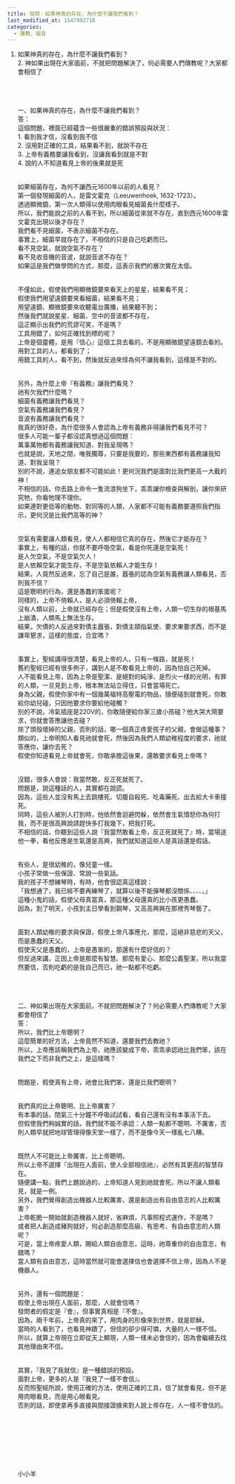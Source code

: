 ```yaml
---
title: 發問：如果神真的存在，為什麼不讓我們看到？
last_modified_at: 1547992718
categories:
  - 護教、福音
---
```


1. 如果神真的存在，為什麼不讓我們看到？<br>2. 神如果出現在大家面前，不就把問題解決了，何必需要人們傳教呢？大家都會相信了<br><!--more--><br><br><br><br>一、如果神真的存在，為什麼不讓我們看到？<br>答：<br>這個問題，裡面已經蘊含一些很嚴重的錯誤預設與狀況：<br>1.	看到我才信，沒看到我不信<br>2.	沒用對正確的工具，結果看不到，就說不存在<br>3.	上帝有義務要讓我看到，沒讓我看到就是不對<br>4.	說的人不知道看見上帝的後果就是死<br><br><br>如果細菌存在，為何不讓西元1600年以前的人看見？<br>第一個發現細菌的人，是雷文霍克（Leeuwenhoek, 1632-1723）。<br>透過顯微鏡，第一次人類得以使用肉眼看見細菌長什麼樣子。<br>所以，我們能說之前的人看不到，所以細菌從來就不存在，直到西元1600年雷文霍克出現以後才存在？<br>我們看不見細菌，不表示細菌不存在。<br>事實上，細菌早就存在了，不相信的只是自己吃虧而已。<br>看不見空氣，就說空氣不存在？<br>看不見收音機的音波，就說音波不存在？<br>如果這是我們做學問的方式，那麼，這表示我們的層次實在太低。<br><br><br>不僅如此，假使我們用顯微鏡要來看天上的星星，結果看不見；<br>假使我們用望遠鏡要來看細菌，結果看不見；<br>用望遠鏡、顯微鏡要來收聽電台廣播，結果聽不到；<br>然後我們就說星星、細菌、空中的音波都不存在，<br>這正顯示出我們的荒謬可笑，不是嗎？<br>工具用錯了，如何正確找到標的呢？<br>上帝是個靈體，是用『信心』這個工具去看的，不是用顯微鏡望遠鏡去看的。<br>用對工具的人，都看到了；<br>用錯工具的人，看不到，然後就反過來怪為何不讓我看到，這樣是不對的。<br> <br><br>另外，為什麼上帝『有義務』讓我們看見？<br>祂有欠我們什麼嗎？<br>細菌有義務讓我們看見？<br>空氣有義務讓我們看見？<br>音波有義務讓我們看見？<br>我真的很好奇，為什麼很多人會認為上帝有義務非得讓我們看見不可？<br>很多人可能一輩子都沒認真想過這個問題：<br>萬事萬物都有義務讓我知道、對我呈現嗎？<br>也就是說，天地之間，唯我獨尊，只要是我要的，那些東西都有義務讓我知道、對我呈現？<br>別的不說，連追女朋友都不可能如此！更何況我們是面對比我們更高一大截的神！<br>不相信的話，你去路上命令一隻流浪狗坐下，乖乖讓你檢查與解剖，讓你來研究牠，你看牠理不理你。<br>如果連對更低等的動物、對同等的人類，人家都不可能有義務要遵照我們指示，更何況是比我們高等的神？<br><br><br>空氣有需要讓人類看見，使人人都相信它真的存在，然後它才能存在？<br>事實上，有種的話，你就不要呼吸空氣，看是你死還是空氣死！<br>是人欠空氣，不是空氣欠人！<br>是人依賴空氣才能生存，不是空氣依賴人才能生存！<br>結果，人竟然反過來，忘了自己是誰，囂張的認為空氣有義務讓人類看見，否則我不信？<br>這是聰明的行為，還是愚蠢的笨蛋呢？<br>同樣的，上帝不倚賴人，是人必須倚賴上帝。<br>沒有人類以前，上帝就已經存在；但是假使沒有上帝，人類一切生存的根基馬上崩潰，人類馬上無法生存。<br>結果，欠債的人反過來對債主囂張，對債主頤指氣使、要求東要求西，而不是謙卑懇求，這樣的態度，合宜嗎？<br><br><br>事實上，聖經講得很清楚，看見上帝的人，只有一條路，就是死！<br>舊約聖經已經有很多例子，講到人是不敢看見上帝的，因為怕自己死掉。<br>人不能看見上帝，因為上帝是聖潔、是絕對的純淨、是烈火一樣的光明，有罪的人類，一旦見到上帝，根本無法站立得住，只會當場死亡。<br>身為父親，假使你家中有一個幾萬福特高壓電的物品，隨便碰到就會死，你敢給你幼兒碰，只因他要求你要給他碰觸？<br>別的不說，冷氣插座是220V的，你敢隨便給你家三歲小孩碰？他大哭大鬧要求，你就會答應讓他去碰？<br>除了頭殼壞掉的父親，否則的話，哪一個真正疼愛孩子的父親，會做這種事？<br>類似的，上帝明知人看見祂就會死，然後因為我們人類幼稚程度的要求，祂就答應你，讓你去死？<br>假使你知道看見上帝就會死，你敢承擔這後果，還敢要求看見上帝嗎？<br><br><br>沒錯，很多人會說：我當然敢，反正死就死了。<br>問題是，說這種話的人，其實都在說謊。<br>因為，這些人並沒有馬上去跳樓死、切腹自殺死、吃毒藥死、出去給大卡車撞死。<br>同時，這些人被別人打到時，他依然會迴避閃躲，依然會生氣憤怒你為何打我，而不是很高興說請趕快多打我幾下，把我打死。<br>不相信的話，你聽到這些人說『我當然敢看上帝，反正死就死了』時，當場送他一拳，看他反應是生氣還是高興，我們就知道這些人是真話還是假話。<br><br><br>有些人，是很幼稚的，像兒童一樣。<br>小孩子常做一些保證、常說一些氣話。<br>我的孩子不想練琴時，有時，他會很認真這樣說：<br>「我想通了，我已經不要再練琴了，就算以後不能彈琴都沒關係、、、、。」<br>這種小鬼的話，假使父母真當真，那這種父母還真的比小孩更愚蠢。<br>因為，到了明天，小孩到主日學看到鋼琴，又高高興興在那裡秀琴藝了。<br><br><br>面對人類幼稚的要求與保證，假使上帝凡事應允，那麼，這絕非慈悲的天父，而是愚蠢的天父。<br>假使天父是愚蠢的，上帝是愚笨的，那還有什麼好信的？<br>但反過來講，正因上帝是那麼有智慧、那麼有愛心、那麼公義聖潔，所以我當然要信，否則吃虧的是我自己而已，祂一點都不吃虧。<br><br><br><br><br>二、神如果出現在大家面前，不就把問題解決了？何必需要人們傳教呢？大家都會相信了<br>答：<br>所以，我們比上帝聰明？<br>這麼簡單的好方法，上帝竟然不知道，還要我們去教祂？<br>所以，上帝應該稱我們為上帝，祂應該變成下帝，乖乖承認祂比我們笨，該在我們之下而非我們之上，是這樣嗎？<br><br><br>問題是，假使真有上帝，祂會比我們笨，還是比我們聰明？<br><br><br>我們真的比上帝聰明、比上帝厲害？<br>有本事的話，閉氣三十分鐘不呼吸試試看，看自己還有沒有本事活下去。<br>但假使我們夠誠實的話，我們就不能不承認：人類一點都不聰明、不厲害，否則人類早就把地球管理得像天堂一樣了，而不是像今天一樣亂七八糟。<br><br><br>既然人不可能比上帝厲害、比上帝聰明，<br>所以上帝不選擇『出現在人面前，使人全部相信祂』，必然有其更高的智慧存在。<br>隨便講一點，我們上題說過的，上帝知道人見到祂就會死，所以不讓人類看見，就是一例。<br>另外，我們覺得創造出機器人比較厲害，還是創造出有自由意志的人比較厲害？<br>上帝乾脆一開始就創造機器人就好，省麻煩，凡事照程式運作，不是嗎？<br>或者把人創造成豬狗就好，何必創造那麼高級、有思考、有自由意志的人類呢？<br>可是，當上帝疼愛人類，賜給人類自由意志，這時，祂尊重你的自由意志，有錯嗎？<br>當人類有自由意志，這時當然就可能會選擇信也會選擇不信上帝，因為人不是機器人。<br><br><br>另外，還有一個問題是：<br>假使上帝出現在人面前，那麼，人就會信嗎？<br>發問者的假定是『會』，但事實真相是『不會』。<br>因為，兩千年前，上帝真的來了，用肉身的形像來到世界，就是耶穌。<br>當時的人看到了，也看見神蹟了，但信的卻少得可憐，大量的人一樣不信。<br>所以，就算上帝現在立即從天上顯現，人類一樣未必會信的，因為會繼續去找其他理由來不信。<br><br><br>其實，『我見了我就信』是一種錯誤的預設。<br>面對上帝，更多的人是『我見了一樣不會信』。<br>反而照聖經所說，使用正確的方法，使用正確的工具，信了就會看見，但不是用肉眼看見，而是用心眼看見。<br>否則的話，即使拿再多直接與間接證據來對人說上帝存在，人一樣不會信的。<br><br><br><br><br><br><br><br><br>小小羊
